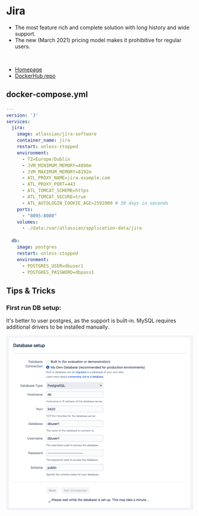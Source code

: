 # Jira

- The most feature rich and complete solution with long history and wide support.
- The new (March 2021) pricing model makes it prohibitive for regular users.

<br>

- [Homepage](https://www.atlassian.com/software/jira/download)
- [DockerHub repo](https://hub.docker.com/r/atlassian/jira-software)


## docker-compose.yml
```yml
---
version: '3'
services:
  jira:
    image: atlassian/jira-software
    container_name: jira
    restart: unless-stopped
    environment:
      - TZ=Europe/Dublin
      - JVM_MINIMUM_MEMORY=4096m
      - JVM_MAXIMUM_MEMORY=8192m
      - ATL_PROXY_NAME=jira.example.com
      - ATL_PROXY_PORT=443
      - ATL_TOMCAT_SCHEME=https
      - ATL_TOMCAT_SECURE=true
      - ATL_AUTOLOGIN_COOKIE_AGE=2592000 # 30 days in seconds
    ports:
      - "8095:8080"
    volumes:
      - ./data:/var/atlassian/application-data/jira

  db:
    image: postgres
    restart: unless-stopped
    environment:
      - POSTGRES_USER=dbuser1
      - POSTGRES_PASSWORD=dbpass1
```

## Tips & Tricks

### First run DB setup:
It's better to user postgres, as the support is built-in.
MySQL requires additional drivers to be installed manually.

![setup](jira.png)
